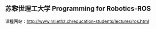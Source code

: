 ## 苏黎世理工大学 Programming for Robotics-ROS

课程网站：http://www.rsl.ethz.ch/education-students/lectures/ros.html
